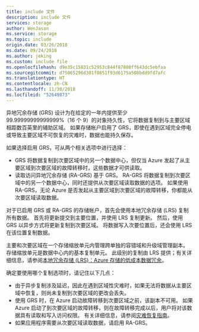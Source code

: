 ```yaml
---
title: include 文件
description: include 文件
services: storage
author: WenJason
ms.service: storage
ms.topic: include
origin.date: 03/26/2018
ms.date: 09/24/2018
ms.author: jeking
ms.custom: include file
ms.openlocfilehash: d9e35c15831c52953c844f87800ff643dc5ebfaa
ms.sourcegitcommit: d75065296d301f0851f93d6175a508bdd9fd7afc
ms.translationtype: HT
ms.contentlocale: zh-CN
ms.lasthandoff: 11/30/2018
ms.locfileid: "52649873"
---
```

异地冗余存储 (GRS) 设计为在给定的一年内提供至少 99.99999999999999%（16 个 9）的对象持久性，它将数据复制到与主要区域相距数百英里的辅助区域。 如果存储帐户启用了 GRS，即使在遇到区域完全停电或导致主要区域不可恢复的灾难时，数据也能持久保存。

如果选择启用 GRS，可从两个相关选项中进行选择：

* GRS 将数据复制到次要区域中的另一个数据中心，但仅当 Azure 发起了从主要区域到次要区域的故障转移时，这些数据才可供读取。 
* 读取访问异地冗余存储 (RA-GRS) 基于 GRS。 RA-GRS 将数据复制到次要区域中的另一个数据中心，同时还提供从次要区域读取数据的选项。 如果使用 RA-GRS，无论 Azure 是否发起从主要区域到次要区域的故障转移，你都能从次要区域读取数据。 

对于已启用 GRS 或 RA-GRS 的存储帐户，首先会使用本地冗余存储 (LRS) 复制所有数据。 首先将更新提交到主要位置，并使用 LRS 复制更新。 然后，使用 GRS 以异步方式将更新复制到次要区域。 将数据写入次要位置后，还会使用 LRS 在该位置复制数据。 

主要和次要区域在一个存储缩放单元内管理跨单独的容错域和升级域管理副本。 存储缩放单元是数据中心内的基本复制单元。 此级别的复制由 LRS 提供；有关详细信息，请参阅[本地冗余存储 (LRS)：Azure 存储的低成本数据冗余](../articles/storage/common/storage-redundancy-lrs.md)。

确定要使用哪个复制选项时，请记住以下几点：

* 由于异步复制涉及延迟，因此在遇到区域性灾难时，如果无法将数据从主要区域中恢复，则尚未复制到次要区域的更改会丢失。
* 使用 GRS 时，在 Azure 启动故障转移到次要区域之前，该副本不可用。 如果 Azure 启动了到次要区域的故障转移，则在故障转移完成以后，用户将对该数据具有读取和写入访问权限。 有关详细信息，请参阅[灾难恢复指南](../articles/storage/common/storage-disaster-recovery-guidance.md)。
* 如果应用程序需要从次要区域读取数据，请启用 RA-GRS。
